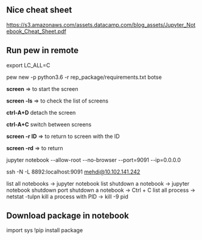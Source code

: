 ## Nice cheat sheet

https://s3.amazonaws.com/assets.datacamp.com/blog_assets/Jupyter_Notebook_Cheat_Sheet.pdf

## Run pew in remote

export LC_ALL=C

pew new -p python3.6 -r rep_package/requirements.txt botse

**screen** => to start the screen

**screen -ls** => to check the list of screens

**ctrl-A+D** detach the screen

**ctrl-A+C** switch between screens

**screen -r ID** => to return to screen with the ID

**screen -rd** => to return

jupyter notebook --allow-root --no-browser --port=9091 --ip=0.0.0.0

ssh -N -L 8892:localhost:9091 mehdi@10.102.141.242

list all notebooks -> jupyter notebook list
shutdown a notebook -> jupyter notebook shutdown port
shutdown a notebook -> Ctrl + C
list all process -> netstat -tulpn
kill a process with PID -> kill -9 pid


## Download package in notebook

import sys
!pip install package
